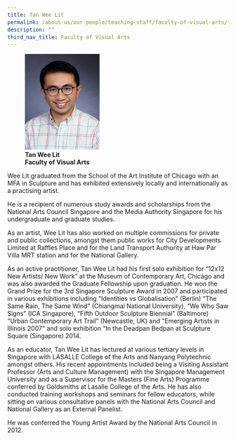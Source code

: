 ```yaml
---
title: Tan Wee Lit
permalink: /about-us/our-people/teaching-staff/faculty-of-visual-arts/tan-wee-lit/
description: ""
third_nav_title: Faculty of Visual Arts
---
```

<figure>
<img style="width:40%" src="/images/img_6427-tan-wee-lit.jpg">
<figcaption> <strong>Tan Wee Lit<br>
Faculty of Visual Arts</strong>
</figcaption>
</figure>


Wee Lit graduated from the School of the Art Institute of Chicago with an MFA in Sculpture and has exhibited extensively locally and internationally as a practising artist.


He is a recipient of numerous study awards and scholarships from the National Arts Council Singapore and the Media Authority Singapore for his undergraduate and graduate studies.

  

As an artist, Wee Lit has also worked on multiple commissions for private and public collections, amongst them public works for City Developments Limited at Raffles Place and for the Land Transport Authority at Haw Par Villa MRT station and for the National Gallery.

  

As an active practitioner, Tan Wee Lit had his first solo exhibition for “12x12 New Artists/ New Work” at the Museum of Contemporary Art, Chicago and was also awarded the Graduate Fellowship upon graduation. He won the Grand Prize for the 3rd Singapore Sculpture Award in 2007 and participated in various exhibitions including "Identities vs Globalisation" (Berlin) “The Same Rain, The Same Wind” (Chiangmai National University), “We Who Saw Signs” (ICA Singapore), “Fifth Outdoor Sculpture Biennial” (Baltimore) “Urban Contemporary Art Trail” (Newcastle, UK) and "Emerging Artists in Illinois 2007" and solo exhibition “In the Deadpan Bedpan at Sculpture Square (Singapore) 2014.

  

As an educator, Tan Wee Lit has lectured at various tertiary levels in Singapore with LASALLE College of the Arts and Nanyang Polytechnic amongst others. His recent appointments included being a Visiting Assistant Professor (Arts and Culture Management) with the Singapore Management University and as a Supervisor for the Masters (Fine Arts) Programme conferred by Goldsmiths at Lasalle College of the Arts. He has also conducted training workshops and seminars for fellow educators, while sitting on various consultative panels with the National Arts Council and National Gallery as an External Panelist.

  

He was conferred the Young Artist Award by the National Arts Council in 2012.